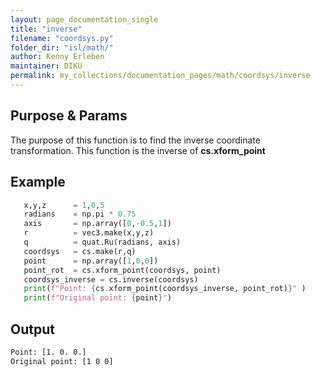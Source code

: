 ```yaml
---
layout: page_documentation_single
title: "inverse"
filename: "coordsys.py"
folder_dir: "isl/math/"
author: Kenny Erleben
maintainer: DIKU
permalink: my_collections/documentation_pages/math/coordsys/inverse
---
```

## Purpose & Params
The purpose of this function is to find the inverse coordinate transformation. This 
function is the inverse of <b>cs.xform_point</b>


## Example
```python
   x,y,z      = 1,0,5
   radians    = np.pi * 0.75
   axis       = np.array([0,-0.5,1])
   r          = vec3.make(x,y,z)
   q          = quat.Ru(radians, axis)
   coordsys   = cs.make(r,q)
   point      = np.array([1,0,0])
   point_rot  = cs.xform_point(coordsys, point)
   coordsys_inverse = cs.inverse(coordsys)        
   print(f"Point: {cs.xform_point(coordsys_inverse, point_rot)}" )
   print(f"Original point: {point}")
```
## Output
```bash
Point: [1. 0. 0.]
Original point: [1 0 0]
 ```   
   
   
   
   
   
   
   